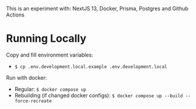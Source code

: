 This is an experiment with: NextJS 13, Docker, Prisma, Postgres and Github Actions

# Running Locally

Copy and fill environment variables:

- `$ cp .env.development.local.example .env.development.local`

Run with docker:

- Regular: `$ docker compose up`
- Rebuilding (if changed docker configs): `$ docker compose up --build --force-recreate`
